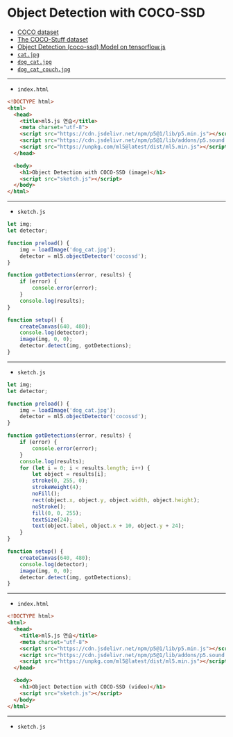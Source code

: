 # Object Detection with COCO-SSD

- [COCO dataset](https://cocodataset.org/#home)
- [The COCO-Stuff dataset](https://github.com/nightrome/cocostuff)
- [Object Detection (coco-ssd) Model on tensorflow.js](https://github.com/tensorflow/tfjs-models/tree/master/coco-ssd)
- [`cat.jpg`](https://terabox.com/s/1xD9vsL8EGFKeyHe4d1lLIg)
- [`dog_cat.jpg`](https://terabox.com/s/1UiKk8KSa4szGZuubC5Oxkg)
- [`dog_cat_couch.jpg`](https://terabox.com/s/1zYGM75UOUxZISQ0_JAFWKw)

---

- `index.html`

```html
<!DOCTYPE html>
<html>
  <head>
    <title>ml5.js 연습</title>
    <meta charset="utf-8">
    <script src="https://cdn.jsdelivr.net/npm/p5@1/lib/p5.min.js"></script>
    <script src="https://cdn.jsdelivr.net/npm/p5@1/lib/addons/p5.sound.min.js"></script>
    <script src="https://unpkg.com/ml5@latest/dist/ml5.min.js"></script>
  </head>

  <body>
    <h1>Object Detection with COCO-SSD (image)</h1>
    <script src="sketch.js"></script>
  </body>
</html>
```

---

- `sketch.js` 

```javascript
let img;
let detector;

function preload() {
    img = loadImage('dog_cat.jpg');
    detector = ml5.objectDetector('cocossd');
}

function gotDetections(error, results) {
    if (error) {
        console.error(error);
    }
    console.log(results);
}

function setup() {
    createCanvas(640, 480);
    console.log(detector);
    image(img, 0, 0);
    detector.detect(img, gotDetections);
}
```

---

- `sketch.js` 

```javascript
let img;
let detector;

function preload() {
    img = loadImage('dog_cat.jpg');
    detector = ml5.objectDetector('cocossd');
}

function gotDetections(error, results) {
    if (error) {
        console.error(error);
    }
    console.log(results);
    for (let i = 0; i < results.length; i++) {
        let object = results[i];
        stroke(0, 255, 0);
        strokeWeight(4);
        noFill();
        rect(object.x, object.y, object.width, object.height);
        noStroke();
        fill(0, 0, 255);
        textSize(24);
        text(object.label, object.x + 10, object.y + 24);
    }
}

function setup() {
    createCanvas(640, 480);
    console.log(detector);
    image(img, 0, 0);
    detector.detect(img, gotDetections);
}
```

---

- `index.html`

```html
<!DOCTYPE html>
<html>
  <head>
    <title>ml5.js 연습</title>
    <meta charset="utf-8">
    <script src="https://cdn.jsdelivr.net/npm/p5@1/lib/p5.min.js"></script>
    <script src="https://cdn.jsdelivr.net/npm/p5@1/lib/addons/p5.sound.min.js"></script>
    <script src="https://unpkg.com/ml5@latest/dist/ml5.min.js"></script>
  </head>

  <body>
    <h1>Object Detection with COCO-SSD (video)</h1>
    <script src="sketch.js"></script>
  </body>
</html>
```

---

- `sketch.js` 

```javascript

```

